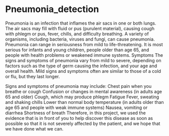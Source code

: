 # Pneumonia_detection


Pneumonia is an infection that inflames the air sacs in one or both lungs. The air sacs may fill with fluid or pus (purulent material), causing cough with phlegm or pus, fever, chills, and difficulty breathing. A variety of organisms, including bacteria, viruses and fungi, can cause pneumonia. Pneumonia can range in seriousness from mild to life-threatening. It is most serious for infants and young children, people older than age 65, and people with health problems or weakened immune systems. Symptoms The signs and symptoms of pneumonia vary from mild to severe, depending on factors such as the type of germ causing the infection, and your age and overall health. Mild signs and symptoms often are similar to those of a cold or flu, but they last longer.

Signs and symptoms of pneumonia may include:
Chest pain when you breathe or cough
Confusion or changes in mental awareness (in adults age 65 and older)
Cough, which may produce phlegm
Fatigue
Fever, sweating and shaking chills
Lower than normal body temperature (in adults older than age 65 and people with weak immune systems)
Nausea, vomiting or diarrhea
Shortness of breath
Therefore, in this project, we used the evidence that is in front of you to help discover this disease as soon as possible so that it is not severely affected by the patient, and we hope that we have done what we can.
